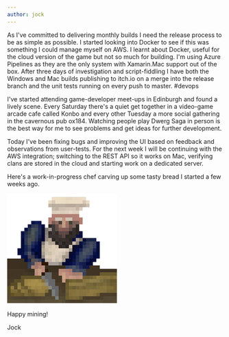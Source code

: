 ```yaml
---
author: jock
---
```


As I've committed to delivering monthly builds I need the release process to be as simple as possible. I started looking into Docker to see if this was something I could manage myself on AWS. I learnt about Docker, useful for the cloud version of the game but not so much for building. I'm using Azure Pipelines as they are the only system with Xamarin.Mac support out of the box. After three days of investigation and script-fiddling I have both the Windows and Mac builds publishing to itch.io on a merge into the release branch and the unit tests running on every push to master. #devops

I've started attending game-developer meet-ups in Edinburgh and found a lively scene. Every Saturday there's a quiet get together in a video-game arcade cafe called Konbo and every other Tuesday a more social gathering in the cavernous pub ox184. Watching people play Dwerg Saga in person is the best way for me to see problems and get ideas for further development.

Today I've been fixing bugs and improving the UI based on feedback and observations from user-tests. For the next week I will be continuing with the AWS integration; switching to the REST API so it works on Mac, verifying clans are stored in the cloud and starting work on a dedicated server.

Here's a work-in-progress chef carving up some tasty bread I started a few weeks ago.

![Chef Sprite](/assets/img/Chef.png "Chef Sprite")


Happy mining!

Jock


